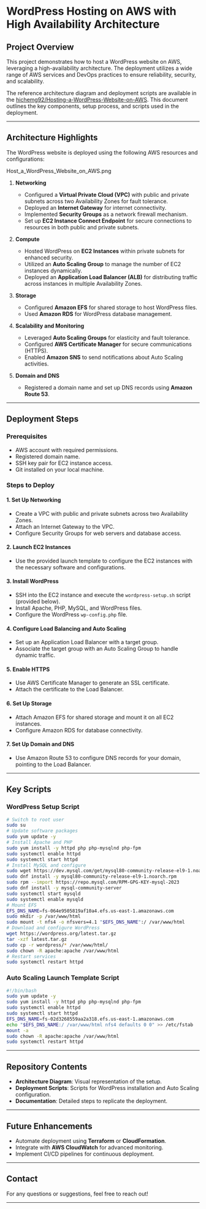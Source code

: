# WordPress Hosting on AWS with High Availability Architecture

## Project Overview

This project demonstrates how to host a WordPress website on AWS, leveraging a high-availability architecture. The deployment utilizes a wide range of AWS services and DevOps practices to ensure reliability, security, and scalability. 

The reference architecture diagram and deployment scripts are available in the [hichemg92/Hosting-a-WordPress-Website-on-AWS](#). This document outlines the key components, setup process, and scripts used in the deployment.

---

## Architecture Highlights

The WordPress website is deployed using the following AWS resources and configurations:

Host_a_WordPress_Website_on_AWS.png

1. **Networking**
   - Configured a **Virtual Private Cloud (VPC)** with public and private subnets across two Availability Zones for fault tolerance.
   - Deployed an **Internet Gateway** for internet connectivity.
   - Implemented **Security Groups** as a network firewall mechanism.
   - Set up **EC2 Instance Connect Endpoint** for secure connections to resources in both public and private subnets.

2. **Compute**
   - Hosted WordPress on **EC2 Instances** within private subnets for enhanced security.
   - Utilized an **Auto Scaling Group** to manage the number of EC2 instances dynamically.
   - Deployed an **Application Load Balancer (ALB)** for distributing traffic across instances in multiple Availability Zones.

3. **Storage**
   - Configured **Amazon EFS** for shared storage to host WordPress files.
   - Used **Amazon RDS** for WordPress database management.

4. **Scalability and Monitoring**
   - Leveraged **Auto Scaling Groups** for elasticity and fault tolerance.
   - Configured **AWS Certificate Manager** for secure communications (HTTPS).
   - Enabled **Amazon SNS** to send notifications about Auto Scaling activities.

5. **Domain and DNS**
   - Registered a domain name and set up DNS records using **Amazon Route 53**.

---

## Deployment Steps

### Prerequisites

- AWS account with required permissions.
- Registered domain name.
- SSH key pair for EC2 instance access.
- Git installed on your local machine.

### Steps to Deploy

#### 1. **Set Up Networking**
   - Create a VPC with public and private subnets across two Availability Zones.
   - Attach an Internet Gateway to the VPC.
   - Configure Security Groups for web servers and database access.

#### 2. **Launch EC2 Instances**
   - Use the provided launch template to configure the EC2 instances with the necessary software and configurations.

#### 3. **Install WordPress**
   - SSH into the EC2 instance and execute the `wordpress-setup.sh` script (provided below).
   - Install Apache, PHP, MySQL, and WordPress files.
   - Configure the WordPress `wp-config.php` file.

#### 4. **Configure Load Balancing and Auto Scaling**
   - Set up an Application Load Balancer with a target group.
   - Associate the target group with an Auto Scaling Group to handle dynamic traffic.

#### 5. **Enable HTTPS**
   - Use AWS Certificate Manager to generate an SSL certificate.
   - Attach the certificate to the Load Balancer.

#### 6. **Set Up Storage**
   - Attach Amazon EFS for shared storage and mount it on all EC2 instances.
   - Configure Amazon RDS for database connectivity.

#### 7. **Set Up Domain and DNS**
   - Use Amazon Route 53 to configure DNS records for your domain, pointing to the Load Balancer.

---

## Key Scripts

### WordPress Setup Script

```bash
# Switch to root user
sudo su
# Update software packages
sudo yum update -y
# Install Apache and PHP
sudo yum install -y httpd php php-mysqlnd php-fpm
sudo systemctl enable httpd
sudo systemctl start httpd
# Install MySQL and configure
sudo wget https://dev.mysql.com/get/mysql80-community-release-el9-1.noarch.rpm
sudo dnf install -y mysql80-community-release-el9-1.noarch.rpm
sudo rpm --import https://repo.mysql.com/RPM-GPG-KEY-mysql-2023
sudo dnf install -y mysql-community-server
sudo systemctl start mysqld
sudo systemctl enable mysqld
# Mount EFS
EFS_DNS_NAME=fs-064e9505819af10a4.efs.us-east-1.amazonaws.com
sudo mkdir -p /var/www/html
sudo mount -t nfs4 -o nfsvers=4.1 "$EFS_DNS_NAME":/ /var/www/html
# Download and configure WordPress
wget https://wordpress.org/latest.tar.gz
tar -xzf latest.tar.gz
sudo cp -r wordpress/* /var/www/html/
sudo chown -R apache:apache /var/www/html
# Restart services
sudo systemctl restart httpd
```

### Auto Scaling Launch Template Script

```bash
#!/bin/bash
sudo yum update -y
sudo yum install -y httpd php php-mysqlnd php-fpm
sudo systemctl enable httpd
sudo systemctl start httpd
EFS_DNS_NAME=fs-02d3268559aa2a318.efs.us-east-1.amazonaws.com
echo "$EFS_DNS_NAME:/ /var/www/html nfs4 defaults 0 0" >> /etc/fstab
mount -a
sudo chown -R apache:apache /var/www/html
sudo systemctl restart httpd
```

---

## Repository Contents

- **Architecture Diagram**: Visual representation of the setup.
- **Deployment Scripts**: Scripts for WordPress installation and Auto Scaling configuration.
- **Documentation**: Detailed steps to replicate the deployment.

---

## Future Enhancements

- Automate deployment using **Terraform** or **CloudFormation**.
- Integrate with **AWS CloudWatch** for advanced monitoring.
- Implement CI/CD pipelines for continuous deployment.

---

## Contact

For any questions or suggestions, feel free to reach out! 

---
